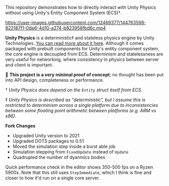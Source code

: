 This repository demonstrates how to directly interact with Unity Physics without using Unity's Entity Component System (ECS)†.

https://user-images.githubusercontent.com/12469377/144763598-822187f1-0de6-4d10-a274-b823958fbd6c.mp4

**Unity Physics** is a deterministic‡ and stateless physics engine by Unity Technologies. [You can read more about it here](https://docs.unity3d.com/Packages/com.unity.physics@0.0/manual/design.html). Although it comes packaged with prebuilt components for Unity's entity component system, the core engine is decoupled from ECS. Determinism and statelessness are very useful for networking, where consistency in physics between server and client is important.

🚨 **This project is a very minimal proof of concept**; no thought has been put into API design, completeness or performance.

† *Unity Physics does depend on the `Entity` struct itself from ECS.*

‡ *Unity Physics is described as "deterministic", but I assume this is restricted to determinism across a single platform due to inconsistencies between some floating point arithmetic between platforms (e.g. ARM vs x86).*

**Fork Changes**

- Upgraded Unity version to 2021
- Upgraded DOTS packages to 0.51
- Moved the simulation step inside a burst able job
- Simulation stepping from `FixedUpdate` instead of `Update`
- Quadrupled the number of dyanmics bodies

Quick performance check in the editor shows 350-500 fps on a Ryzen 5900x. Note that this still uses `StepImmediate`, which I think is fine and closer to how it'd run on a single core server.
